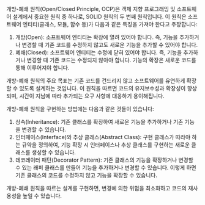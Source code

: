 개방-폐쇄 원칙(Open/Closed Principle, OCP)은 객체 지향 프로그래밍 및 소프트웨어 설계에서 중요한 원칙 중 하나로, SOLID 원칙의 두 번째 원칙입니다. 이 원칙은 소프트웨어 엔티티(클래스, 모듈, 함수 등)가 다음과 같은 특징을 가져야 한다고 주장합니다:

1. 개방(Open): 소프트웨어 엔티티는 확장에 열려 있어야 합니다. 즉, 기능을 추가하거나 변경할 때 기존 코드를 수정하지 않고도 새로운 기능을 추가할 수 있어야 합니다.
2. 폐쇄(Closed): 소프트웨어 엔티티는 수정에 닫혀 있어야 합니다. 즉, 기능을 추가하거나 변경할 때 기존 코드는 수정되지 않아야 합니다. 기능의 확장은 새로운 코드를 통해 이루어져야 합니다.

개방-폐쇄 원칙의 주요 목표는 기존 코드를 건드리지 않고 소프트웨어를 유연하게 확장할 수 있도록 설계하는 것입니다. 이 원칙을 따르면 코드의 유지보수성과 확장성이 향상되며, 시간이 지남에 따라 추가되는 요구 사항에 대응하기 용이해집니다.

개방-폐쇄 원칙을 구현하는 방법에는 다음과 같은 것들이 있습니다:

1. 상속(Inheritance): 기존 클래스를 확장하여 새로운 기능을 추가하거나 기존 기능을 변경할 수 있습니다.
2. 인터페이스(Interface)와 추상 클래스(Abstract Class): 구현 클래스가 따라야 하는 규약을 정의하여, 기능 확장 시 인터페이스나 추상 클래스를 구현하는 새로운 클래스를 생성할 수 있습니다.
3. 데코레이터 패턴(Decorator Pattern): 기존 클래스의 기능을 확장하거나 변경할 수 있는 래퍼 클래스를 만들어 기능을 추가하거나 변경할 수 있습니다. 이렇게 하면 기존 클래스의 코드를 수정하지 않고 기능을 확장할 수 있습니다.

개방-폐쇄 원칙을 따르는 설계를 구현하면, 변경에 의한 위험을 최소화하고 코드의 재사용성을 높일 수 있습니다.
